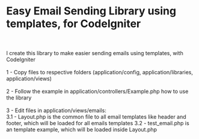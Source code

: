 # Easy Email Sending Library using templates, for CodeIgniter<br/><br/>
I create this library to make easier sending emails using templates, with CodeIgniter<br/><br/>
1 - Copy files to respective folders (application/config, application/libraries, application/views) <br/><br/>
2 - Follow the example in application/controllers/Example.php how to use the library<br/><br/>
3 - Edit files in application/views/emails:<br/>
3.1 - Layout.php is the common file to all email templates like header and footer, which will be loaded for all emails templates
3.2 - test_email.php is an template example, which will be loaded inside Layout.php
